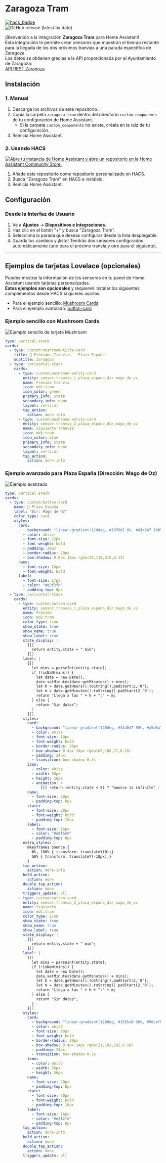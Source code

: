# **Zaragoza Tram**

[![hacs_badge](https://img.shields.io/badge/HACS-Default-orange.svg)](https://github.com/custom-components/hacs)  
![GitHub release (latest by date)](https://img.shields.io/github/v/release/jrgim/Zaragoza_tram?style=flat-square)

¡Bienvenido a la integración **Zaragoza Tram** para Home Assistant!  
Esta integración te permite crear sensores que muestran el tiempo restante para la llegada de los dos próximos tranvías a una parada específica de Zaragoza.  
Los datos se obtienen gracias a la API proporcionada por el Ayuntamiento de Zaragoza:  
[API REST Zaragoza](https://www.zaragoza.es/sede/portal/datos-abiertos/servicio/catalogo/327)

## **Instalación**

### **1. Manual**

1. Descarga los archivos de este repositorio.  
2. Copia la carpeta `zaragoza_tram` dentro del directorio `custom_components` de tu configuración de Home Assistant.
   - Si la carpeta `custom_components` no existe, créala en la raíz de tu configuración.  
3. Reinicia Home Assistant.

### **2. Usando HACS**

[![Abre tu instancia de Home Assistant y abre un repositorio en la Home Assistant Community Store.](https://my.home-assistant.io/badges/hacs_repository.svg)](https://my.home-assistant.io/redirect/hacs_repository/?owner=jrgim&repository=Zaragoza_tram&category=integration)

1. Añade este repositorio como repositorio personalizado en HACS.  
2. Busca "Zaragoza Tram" en HACS e instálalo.  
3. Reinicia Home Assistant.

## **Configuración**

### **Desde la Interfaz de Usuario**

1. Ve a **Ajustes** → **Dispositivos e Integraciones**.  
2. Haz clic en el botón "+" y busca "Zaragoza Tram".  
3. Selecciona la parada que deseas configurar desde la lista desplegable.  
4. Guarda los cambios y ¡listo! Tendrás dos sensores configurados automáticamente (uno para el próximo tranvía y otro para el siguiente).

---

## **Ejemplos de tarjetas Lovelace (opcionales)**

Puedes mostrar la información de los sensores en tu panel de Home Assistant usando tarjetas personalizadas.  
**Estos ejemplos son opcionales** y requieren instalar los siguientes complementos desde HACS si quieres usarlos:

- Para el ejemplo sencillo: [Mushroom Cards](https://github.com/piitaya/lovelace-mushroom)  
- Para el ejemplo avanzado: [button-card](https://github.com/custom-cards/button-card)

### **Ejemplo sencillo con Mushroom Cards**

![Ejemplo sencillo de tarjeta Mushroom](Ejemplo_sencillo.png)

```yaml
type: vertical-stack
cards:
  - type: custom:mushroom-title-card
    title: 🚋 Próximos Tranvías - Plaza España
    subtitle: Zaragoza
  - type: horizontal-stack
    cards:
      - type: custom:mushroom-entity-card
        entity: sensor.tranvia_1_plaza_espana_dir_mago_de_oz
        name: Próximo tranvía
        icon: mdi:tram
        icon_color: green
        primary_info: state
        secondary_info: none
        layout: vertical
        tap_action:
          action: more-info
      - type: custom:mushroom-entity-card
        entity: sensor.tranvia_2_plaza_espana_dir_mago_de_oz
        name: Siguiente tranvía
        icon: mdi:tram
        icon_color: blue
        primary_info: state
        secondary_info: none
        layout: vertical
        tap_action:
          action: more-info
```
### **Ejemplo avanzado para Plaza España (Dirección: Mago de Oz)**

![Ejemplo avanzado](Ejemplo_avanzado.png)

```yaml
type: vertical-stack
cards:
  - type: custom:button-card
    name: 🚋 Plaza España
    label: "Dir: Mago de Oz"
    color_type: card
    styles:
      card:
        - background: "linear-gradient(120deg, #1976d2 0%, #43a047 100%)"
        - color: white
        - font-size: 22px
        - font-weight: bold
        - padding: 20px
        - border-radius: 20px
        - box-shadow: 0 8px 18px rgba(25,118,210,0.13)
      name:
        - font-size: 26px
        - font-weight: bold
      label:
        - font-size: 17px
        - color: "#e3f2fd"
        - padding-top: 6px
  - type: horizontal-stack
    cards:
      - type: custom:button-card
        entity: sensor.tranvia_1_plaza_espana_dir_mago_de_oz
        name: Próximo
        icon: mdi:tram
        color_type: icon
        show_state: true
        show_name: true
        show_label: true
        state_display: |
          [[[
            return entity.state + " min";
          ]]]
        label: |
          [[[
            let mins = parseInt(entity.state);
            if (!isNaN(mins)) {
              let date = new Date();
              date.setMinutes(date.getMinutes() + mins);
              let h = date.getHours().toString().padStart(2,'0');
              let m = date.getMinutes().toString().padStart(2,'0');
              return "Llega a las " + h + ":" + m;
            } else {
              return "Sin datos";
            }
          ]]]
        styles:
          card:
            - background: "linear-gradient(120deg, #43a047 80%, #a5d6a7 100%)"
            - color: white
            - font-size: 18px
            - font-weight: bold
            - border-radius: 20px
            - box-shadow: 0 4px 14px rgba(67,160,71,0.18)
            - padding: 24px
            - transition: box-shadow 0.3s
          icon:
            - color: white
            - width: 56px
            - height: 56px
            - animation: >
                [[[ return (entity.state < 5) ? "bounce 1s infinite" : "none"; ]]]
          name:
            - font-size: 20px
            - padding-top: 8px
          state:
            - font-size: 30px
            - font-weight: bold
            - padding-top: 10px
          label:
            - font-size: 16px
            - color: "#e8f5e9"
            - padding-top: 8px
        extra_styles: |
          @keyframes bounce {
            0%, 100% { transform: translateY(0);}
            50% { transform: translateY(-10px);}
          }
        tap_action:
          action: more-info
        hold_action:
          action: none
        double_tap_action:
          action: none
        triggers_update: all
      - type: custom:button-card
        entity: sensor.tranvia_2_plaza_espana_dir_mago_de_oz
        name: Siguiente
        icon: mdi:tram
        color_type: icon
        show_state: true
        show_name: true
        show_label: true
        state_display: |
          [[[
            return entity.state + " min";
          ]]]
        label: |
          [[[
            let mins = parseInt(entity.state);
            if (!isNaN(mins)) {
              let date = new Date();
              date.setMinutes(date.getMinutes() + mins);
              let h = date.getHours().toString().padStart(2,'0');
              let m = date.getMinutes().toString().padStart(2,'0');
              return "Llega a las " + h + ":" + m;
            } else {
              return "Sin datos";
            }
          ]]]
        styles:
          card:
            - background: "linear-gradient(120deg, #1565c0 80%, #90caf9 100%)"
            - color: white
            - font-size: 18px
            - font-weight: bold
            - border-radius: 20px
            - box-shadow: 0 4px 14px rgba(21,101,192,0.18)
            - padding: 24px
            - transition: box-shadow 0.3s
          icon:
            - color: white
            - width: 56px
            - height: 56px
          name:
            - font-size: 20px
            - padding-top: 8px
          state:
            - font-size: 30px
            - font-weight: bold
            - padding-top: 10px
          label:
            - font-size: 16px
            - color: "#e3f2fd"
            - padding-top: 8px
        tap_action:
          action: more-info
        hold_action:
          action: none
        double_tap_action:
          action: none
        triggers_update: all
```
